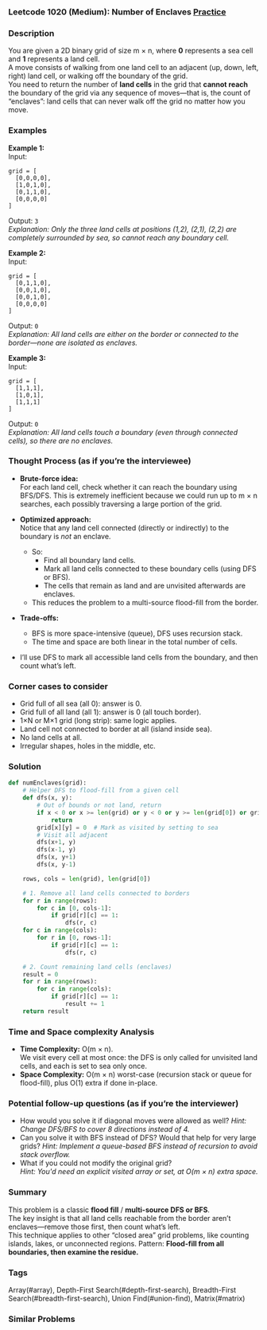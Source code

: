 ### Leetcode 1020 (Medium): Number of Enclaves [Practice](https://leetcode.com/problems/number-of-enclaves)

### Description  
You are given a 2D binary grid of size m × n, where **0** represents a sea cell and **1** represents a land cell.  
A move consists of walking from one land cell to an adjacent (up, down, left, right) land cell, or walking off the boundary of the grid.  
You need to return the number of **land cells** in the grid that **cannot reach** the boundary of the grid via any sequence of moves—that is, the count of “enclaves”: land cells that can never walk off the grid no matter how you move.

### Examples  

**Example 1:**  
Input:  
```
grid = [
  [0,0,0,0],
  [1,0,1,0],
  [0,1,1,0],
  [0,0,0,0]
]
```  
Output: `3`  
*Explanation: Only the three land cells at positions (1,2), (2,1), (2,2) are completely surrounded by sea, so cannot reach any boundary cell.*

**Example 2:**  
Input:  
```
grid = [
  [0,1,1,0],
  [0,0,1,0],
  [0,0,1,0],
  [0,0,0,0]
]
```  
Output: `0`  
*Explanation: All land cells are either on the border or connected to the border—none are isolated as enclaves.*

**Example 3:**  
Input:  
```
grid = [
  [1,1,1],
  [1,0,1],
  [1,1,1]
]
```  
Output: `0`  
*Explanation: All land cells touch a boundary (even through connected cells), so there are no enclaves.*

### Thought Process (as if you’re the interviewee)  
- **Brute-force idea:**  
  For each land cell, check whether it can reach the boundary using BFS/DFS. This is extremely inefficient because we could run up to m × n searches, each possibly traversing a large portion of the grid.

- **Optimized approach:**  
  Notice that any land cell connected (directly or indirectly) to the boundary is *not* an enclave.  
  - So:  
    - Find all boundary land cells.
    - Mark all land cells connected to these boundary cells (using DFS or BFS).
    - The cells that remain as land and are unvisited afterwards are enclaves.
  - This reduces the problem to a multi-source flood-fill from the border.

- **Trade-offs:**  
  - BFS is more space-intensive (queue), DFS uses recursion stack.  
  - The time and space are both linear in the total number of cells.

- I’ll use DFS to mark all accessible land cells from the boundary, and then count what’s left.

### Corner cases to consider  
- Grid full of all sea (all 0): answer is 0.
- Grid full of all land (all 1): answer is 0 (all touch border).
- 1×N or M×1 grid (long strip): same logic applies.
- Land cell not connected to border at all (island inside sea).
- No land cells at all.
- Irregular shapes, holes in the middle, etc.

### Solution

```python
def numEnclaves(grid):
    # Helper DFS to flood-fill from a given cell
    def dfs(x, y):
        # Out of bounds or not land, return
        if x < 0 or x >= len(grid) or y < 0 or y >= len(grid[0]) or grid[x][y] != 1:
            return
        grid[x][y] = 0  # Mark as visited by setting to sea
        # Visit all adjacent
        dfs(x+1, y)
        dfs(x-1, y)
        dfs(x, y+1)
        dfs(x, y-1)

    rows, cols = len(grid), len(grid[0])

    # 1. Remove all land cells connected to borders
    for r in range(rows):
        for c in [0, cols-1]:
            if grid[r][c] == 1:
                dfs(r, c)
    for c in range(cols):
        for r in [0, rows-1]:
            if grid[r][c] == 1:
                dfs(r, c)

    # 2. Count remaining land cells (enclaves)
    result = 0
    for r in range(rows):
        for c in range(cols):
            if grid[r][c] == 1:
                result += 1
    return result
```

### Time and Space complexity Analysis  

- **Time Complexity:** O(m × n).  
  We visit every cell at most once: the DFS is only called for unvisited land cells, and each is set to sea only once.
- **Space Complexity:** O(m × n) worst-case (recursion stack or queue for flood-fill), plus O(1) extra if done in-place.

### Potential follow-up questions (as if you’re the interviewer)  

- How would you solve it if diagonal moves were allowed as well?
  *Hint: Change DFS/BFS to cover 8 directions instead of 4.*
- Can you solve it with BFS instead of DFS? Would that help for very large grids?
  *Hint: Implement a queue-based BFS instead of recursion to avoid stack overflow.*
- What if you could not modify the original grid?  
  *Hint: You'd need an explicit visited array or set, at O(m × n) extra space.*

### Summary

This problem is a classic **flood fill** / **multi-source DFS or BFS**.  
The key insight is that all land cells reachable from the border aren’t enclaves—remove those first, then count what’s left.  
This technique applies to other “closed area” grid problems, like counting islands, lakes, or unconnected regions. Pattern: **Flood-fill from all boundaries, then examine the residue.**

### Tags
Array(#array), Depth-First Search(#depth-first-search), Breadth-First Search(#breadth-first-search), Union Find(#union-find), Matrix(#matrix)

### Similar Problems
